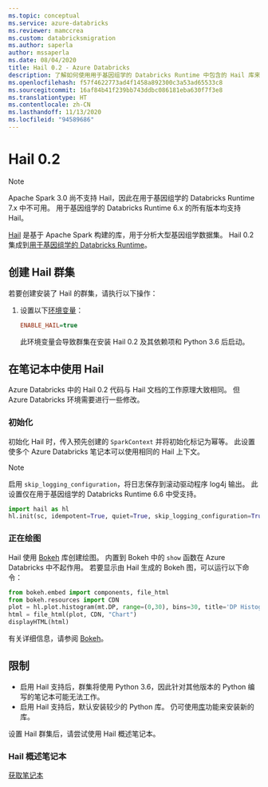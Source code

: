 ```yaml
---
ms.topic: conceptual
ms.service: azure-databricks
ms.reviewer: mamccrea
ms.custom: databricksmigration
ms.author: saperla
author: mssaperla
ms.date: 08/04/2020
title: Hail 0.2 - Azure Databricks
description: 了解如何使用用于基因组学的 Databricks Runtime 中包含的 Hail 库来分析大型基因组学数据集。
ms.openlocfilehash: f57f4622773ad4f1458a892300c3a53ad65533c8
ms.sourcegitcommit: 16af84b41f239bb743ddbc086181eba630f7f3e8
ms.translationtype: HT
ms.contentlocale: zh-CN
ms.lasthandoff: 11/13/2020
ms.locfileid: "94589686"
---
```

# <a name="hail-02"></a>Hail 0.2

> [!NOTE]
>
> Apache Spark 3.0 尚不支持 Hail，因此在用于基因组学的 Databricks Runtime 7.x 中不可用。 用于基因组学的 Databricks Runtime 6.x 的所有版本均支持 Hail。

[Hail](https://hail.is/) 是基于 Apache Spark 构建的库，用于分析大型基因组学数据集。 Hail 0.2 集成到[用于基因组学的 Databricks Runtime](../../../runtime/genomicsruntime.md#dbr-genomics)。

## <a name="create-a-hail-cluster"></a>创建 Hail 群集

若要创建安装了 Hail 的群集，请执行以下操作：

1. 设置以下[环境变量](../../../clusters/configure.md#environment-variables)：

   ```ini
   ENABLE_HAIL=true
   ```

   此环境变量会导致群集在安装 Hail 0.2 及其依赖项和 Python 3.6 后启动。

## <a name="use-hail-in-a-notebook"></a>在笔记本中使用 Hail

Azure Databricks 中的 Hail 0.2 代码与 Hail 文档的工作原理大致相同。 但 Azure Databricks 环境需要进行一些修改。

### <a name="initialization"></a>初始化

初始化 Hail 时，传入预先创建的 `SparkContext` 并将初始化标记为幂等。 此设置使多个 Azure Databricks 笔记本可以使用相同的 Hail 上下文。

> [!NOTE]
>
> 启用 `skip_logging_configuration`，将日志保存到滚动驱动程序 log4j 输出。 此设置仅在用于基因组学的 Databricks Runtime 6.6 中受支持。

```python
import hail as hl
hl.init(sc, idempotent=True, quiet=True, skip_logging_configuration=True)
```

### <a name="plotting"></a>正在绘图

Hail 使用 [Bokeh](https://docs.bokeh.org/en/latest/) 库创建绘图。 内置到 Bokeh 中的 `show` 函数在 Azure Databricks 中不起作用。 若要显示由 Hail 生成的 Bokeh 图，可以运行以下命令：

```python
from bokeh.embed import components, file_html
from bokeh.resources import CDN
plot = hl.plot.histogram(mt.DP, range=(0,30), bins=30, title='DP Histogram', legend='DP')
html = file_html(plot, CDN, "Chart")
displayHTML(html)
```

有关详细信息，请参阅 [Bokeh](../../../notebooks/visualizations/bokeh.md)。

## <a name="limitations"></a>限制

* 启用 Hail 支持后，群集将使用 Python 3.6，因此针对其他版本的 Python 编写的笔记本可能无法工作。
* 启用 Hail 支持后，默认安装较少的 Python 库。 仍可使用[库](../../../libraries/index.md)功能来安装新的库。

设置 Hail 群集后，请尝试使用 Hail 概述笔记本。

### <a name="hail-overview-notebook"></a>Hail 概述笔记本

[获取笔记本](../../../_static/notebooks/genomics/hail-overview.html)